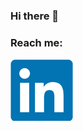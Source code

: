 ### Hi there 👋


### Reach me:

[![LinkedIn](Resources/Logos/linkedin.png)][1]

[1]: https://www.linkedin.com/in/or-virt/?locale=en_US
<!--
**Orbitoly/Orbitoly** is a ✨ _special_ ✨ repository because its `README.md` (this file) appears on your GitHub profile.

Here are some ideas to get you started:

- 🔭 I’m currently working on ...
- 🌱 I’m currently learning ...
- 👯 I’m looking to collaborate on ...
- 🤔 I’m looking for help with ...
- 💬 Ask me about ...
- 📫 How to reach me: ...
- 😄 Pronouns: ...
- ⚡ Fun fact: ...
-->

